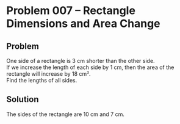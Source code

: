 # Problem 007 – Rectangle Dimensions and Area Change

## Problem
One side of a rectangle is 3 cm shorter than the other side.  
If we increase the length of each side by 1 cm, then the area of the rectangle will increase by 18 cm².  
Find the lengths of all sides.

## Solution
The sides of the rectangle are 10 cm and 7 cm.
